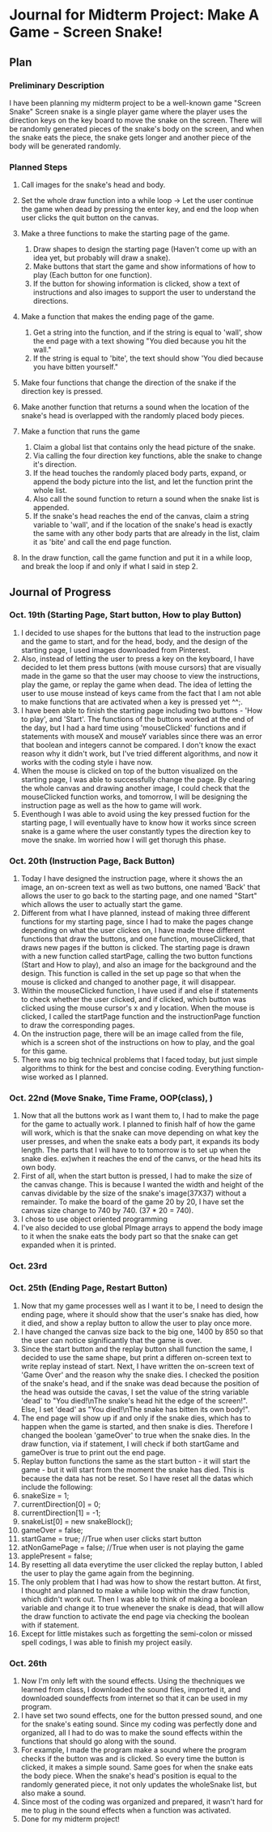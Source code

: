 # Journal for Midterm Project: Make A Game - Screen Snake!
## Plan
### Preliminary Description
I have been planning my midterm project to be a well-known game "Screen Snake"
Screen snake is a single player game where the player uses the direction keys on the key board to move the snake on the screen. There will be randomly generated pieces of the snake's body on the screen, and when the snake eats the piece, the snake gets longer and another piece of the body will be generated randomly.

### Planned Steps
1. Call images for the snake's head and body.

2. Set the whole draw function into a while loop -> Let the user continue the game when dead by pressing the enter key, and end the loop when user clicks the quit button on the canvas.

3. Make a three functions to make the starting page of the game.
   1. Draw shapes to design the starting page (Haven't come up with an idea yet, but probably will draw a snake).
   2. Make buttons that start the game and show informations of how to play (Each button for one function).
   3. If the button for showing information is clicked, show a text of instructions and also images to support the user to understand the directions.

4. Make a function that makes the ending page of the game.
   1. Get a string into the function, and if the string is equal to 'wall', show the end page with a text showing "You died because you hit the wall."
   2. If the string is equal to 'bite', the text should show 'You died because you have bitten yourself."

5. Make four functions that change the direction of the snake if the direction key is pressed.

6. Make another function that returns a sound when the location of the snake's head is overlapped with the randomly placed body pieces.

7. Make a function that runs the game
   1. Claim a global list that contains only the head picture of the snake.
   2. Via calling the four direction key functions, able the snake to change it's direction.
   3. If the head touches the randomly placed body parts, expand, or append the body picture into the list, and let the function print the whole list.
   4. Also call the sound function to return a sound when the snake list is appended.
   5. If the snake's head reaches the end of the canvas, claim a string variable to 'wall', and if the location of the snake's head is exactly the same with any        other body parts that are already in the list, claim it as 'bite' and call the end page function.

8. In the draw function, call the game function and put it in a while loop, and break the loop if and only if what I said in step 2.

## Journal of Progress
### Oct. 19th (Starting Page, Start button, How to play Button)
1. I decided to use shapes for the buttons that lead to the instruction page and the game to start, and for the head, body, and the design of the starting page, I used images downloaded from Pinterest.
2. Also, instead of letting the user to press a key on the keyboard, I have decided to let them press buttons (with mouse cursors) that are visually made in the game so that the user may choose to view the instructions, play the game, or replay the game when dead. The idea of letting the user to use mouse instead of keys came from the fact that I am not able to make functions that are activated when a key is pressed yet ^^;.
3. I have been able to finish the starting page including two buttons - 'How to play', and 'Start'. The functions of the buttons worked at the end of the day, but I had a hard time using 'mouseClicked' functions and if statements with mouseX and mouseY variables since there was an error that boolean and integers cannot be compared. I don't know the exact reason why it didn't work, but I've tried different algorithms, and now it works with the coding style i have now.
4. When the mouse is clicked on top of the button visualized on the starting page, I was able to successfully change the page. By clearing the whole canvas and drawing another image, I could check that the mouseClicked function works, and tomorrow, I will be designing the instruction page as well as the how to game will work.
5. Eventhough I was able to avoid using the key pressed fuction for the starting page, I will eventually have to know how it works since screen snake is a game where the user constantly types the direction key to move the snake. Im worried how I will get thorugh this phase.

### Oct. 20th (Instruction Page, Back Button)
1. Today I have designed the instruction page, where it shows the an image, an on-screen text as well as two buttons, one named 'Back' that allows the user to go back to the starting page, and one named "Start" which allows the user to actually start the game.
2. Different from what I have planned, instead of making three different functions for my starting page, since I had to make the pages change depending on what the user clickes on, I have made three different functions that draw the buttons, and one function, mouseClicked, that draws new pages if the button is clicked. The starting page is drawn with a new function called startPage, calling the two button functions (Start and How to play), and also an image for the background and the design. This function is called in the set up page so that when the mouse is clicked and changed to another page, it will disappear.
3. Within the mouseClicked function, I have used if and else if statements to check whether the user clicked, and if clicked, which button was clicked using the mouse cursor's x and y location. When the mouse is clicked, I called the startPage function and the instructionPage function to draw the corresponding pages.
4. On the instruction page, there will be an image called from the file, which is a screen shot of the instructions on how to play, and the goal for this game.
5. There was no big technical problems that I faced today, but just simple algorithms to think for the best and concise coding. Everything function-wise worked as I planned.

### Oct. 22nd (Move Snake, Time Frame, OOP(class), )
1. Now that all the buttons work as I want them to, I had to make the page for the game to actually work. I planned to finish half of how the game will work, which is that the snake can move depending on what key the user presses, and when the snake eats a body part, it expands its body length. The parts that I will have to to tomorrow is to set up when the snake dies. ex)when it reaches the end of the canvs, or the head hits its own body.
2. First of all, when the start button is pressed, I had to make the size of the canvas change. This is because I wanted the width and height of the canvas dividable by the size of the snake's image(37X37) without a remainder. To make the board of the game 20 by 20, I have set the canvas size change to 740 by 740.
(37 * 20 = 740).
3. I chose to use object oriented programming
4. I've also decided to use global PImage arrays to append the body image to it when the snake eats the body part so that the snake can get expanded when it is printed.

### Oct. 23rd
### Oct. 25th (Ending Page, Restart Button)
1. Now that my game processes well as I want it to be, I need to design the ending page, where it should show that the user's snake has died, how it died, and show a replay button to allow the user to play once more.
2. I have changed the canvas size back to the big one, 1400 by 850 so that the user can notice significantly that the game is over.
3. Since the start button and the replay button shall function the same, I decided to use the same shape, but print a differen on-screen text to write replay instead of start. Next, I have written the on-screen text of 'Game Over' and the reason why the snake dies. I checked the position of the snake's head, and
if the snake was dead because the position of the head was outside the cavas, I set the value of the string variable 'dead' to "You died!\nThe snake's head hit the edge of the screen!". Else, I set 'dead' as "You died!\nThe snake has bitten its own body!".
4. The end page will show up if and only if the snake dies, which has to happen when the game is started, and then snake is dies. Therefore I changed the boolean 'gameOver' to true when the snake dies. In the draw function, via if statement, I will check if both startGame and gameOver is true to print out the end page.
5. Replay button functions the same as the start button - it will start the game - but it will start from the moment the snake has died. This is because the data has not be reset. So I have reset all the datas which include the following:
  1. snakeSize = 1;
  2. currentDirection[0] = 0;
  3. currentDirection[1] = -1;
  4. snakeList[0] = new snakeBlock();
  5. gameOver = false;
  6. startGame = true;  //True when user clicks start button
  7. atNonGamePage = false;  //True when user is not playing the game
  8. applePresent = false;
6. By resetting all data everytime the user clicked the replay button, I abled the user to play the game again from the beginning.
7. The only problem that I had was how to show the restart button. At first, I thought and planned to make a while loop within the draw function, which didn't work out. Then I was able to think of making a boolean variable and change it to true whenever the snake is dead, that will allow the draw function to activate the end page via checking the boolean with if statement.
8. Except for little mistakes such as forgetting the semi-colon or missed spell codings, I was able to finish my project easily.

### Oct. 26th
1. Now I'm only left with the sound effects. Using the thechniques we learned from class, I downloaded the sound files, imported it, and downloaded soundeffects from internet so that it can be used in my program.
2. I have set two sound effects, one for the button pressed sound, and one for the snake's eating sound. Since my coding was perfectly done and organized, all I had to do was to make the sound effects within the functions that should go along with the sound.
3. For example, I made the program make a sound where the program checks if the button was and is clicked. So every time the button is clicked, it makes a simple sound. Same goes for when the snake eats the body piece. When the snake's head's position is equal to the randomly generated piece, it not only updates the wholeSnake list, but also make a sound.
4. Since most of the coding was organized and prepared, it wasn't hard for me to plug in the sound effects when a function was activated.
5. Done for my midterm project!
